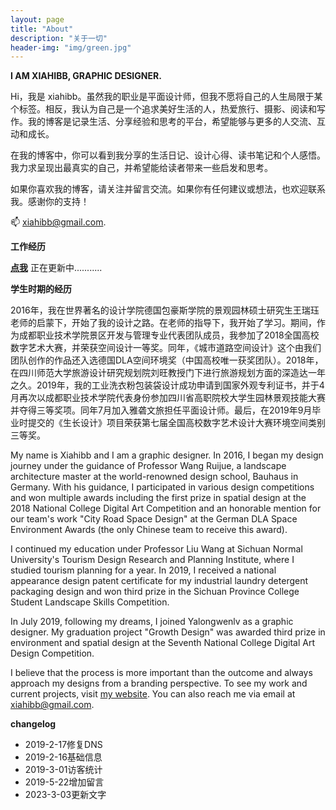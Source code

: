 ```yaml
---
layout: page
title: "About"
description: "关于一切" 
header-img: "img/green.jpg"
---
```



**I AM XIAHIBB, GRAPHIC DESIGNER.**

Hi，我是 xiahibb。虽然我的职业是平面设计师，但我不愿将自己的人生局限于某个标签。相反，我认为自己是一个追求美好生活的人，热爱旅行、摄影、阅读和写作。我的博客是记录生活、分享经验和思考的平台，希望能够与更多的人交流、互动和成长。

在我的博客中，你可以看到我分享的生活日记、设计心得、读书笔记和个人感悟。我力求呈现出最真实的自己，并希望能给读者带来一些启发和思考。

如果你喜欢我的博客，请关注并留言交流。如果你有任何建议或想法，也欢迎联系我。感谢你的支持！

📫 xiahibb@gmail.com.


**工作经历**

**[点我](https://huiweishijie.com/milestone/)** 正在更新中...........


**学生时期的经历**

2016年，我在世界著名的设计学院德国包豪斯学院的景观园林硕士研究生王瑞珏老师的启蒙下，开始了我的设计之路。在老师的指导下，我开始了学习。期间，作为成都职业技术学院景区开发与管理专业代表团队成员，我参加了2018全国高校数字艺术大赛，并荣获空间设计一等奖。同年，《城市道路空间设计》这个由我们团队创作的作品还入选德国DLA空间环境奖（中国高校唯一获奖团队）。2018年，在四川师范大学旅游设计研究规划院刘旺教授门下进行旅游规划方面的深造达一年之久。2019年，我的工业洗衣粉包装袋设计成功申请到国家外观专利证书，并于4月再次以成都职业技术学院代表身份参加四川省高职院校大学生园林景观技能大赛并夺得三等奖项。同年7月加入雅砻文旅担任平面设计师。最后，在2019年9月毕业时提交的《生长设计》项目荣获第七届全国高校数字艺术设计大赛环境空间类别三等奖。

My name is Xiahibb and I am a graphic designer. In 2016, I began my design journey under the guidance of Professor Wang Ruijue, a landscape architecture master at the world-renowned design school, Bauhaus in Germany. With his guidance, I participated in various design competitions and won multiple awards including the first prize in spatial design at the 2018 National College Digital Art Competition and an honorable mention for our team's work "City Road Space Design" at the German DLA Space Environment Awards (the only Chinese team to receive this award).

I continued my education under Professor Liu Wang at Sichuan Normal University's Tourism Design Research and Planning Institute, where I studied tourism planning for a year. In 2019, I received a national appearance design patent certificate for my industrial laundry detergent packaging design and won third prize in the Sichuan Province College Student Landscape Skills Competition.

In July 2019, following my dreams, I joined Yalongwenlv as a graphic designer. My graduation project "Growth Design" was awarded third prize in environment and spatial design at the Seventh National College Digital Art Design Competition.

I believe that the process is more important than the outcome and always approach my designs from a branding perspective. To see my work and current projects, visit [my website](https://huiweishijie.com/milestone/). You can also reach me via email at xiahibb@gmail.com.


**changelog**

- 2019-2-17修复DNS
- 2019-2-16基础信息
- 2019-3-01访客统计
- 2019-5-22增加留言
- 2023-3-03更新文字








